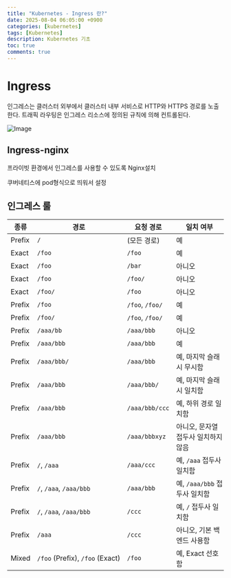 ```yaml
---
title: "Kubernetes - Ingress 란?"
date: 2025-08-04 06:05:00 +0900
categories: [kubernetes]
tags: [Kubernetes]
description: Kubernetes 기초
toc: true
comments: true
---
```


# Ingress 

인그레스는 클러스터 외부에서 클러스터 내부 서비스로 HTTP와 HTTPS 경로를 노출한다. 트래픽 라우팅은 인그레스 리소스에 정의된 규칙에 의해 컨트롤된다.

![Image](https://prod-files-secure.s3.us-west-2.amazonaws.com/e6db513d-ec54-40ff-aa74-2487b0bcfe15/8e23b497-f666-4afc-95a3-bec229baaa4c/Untitled.png?X-Amz-Algorithm=AWS4-HMAC-SHA256&X-Amz-Content-Sha256=UNSIGNED-PAYLOAD&X-Amz-Credential=ASIAZI2LB4663RQSGNEZ%2F20250805%2Fus-west-2%2Fs3%2Faws4_request&X-Amz-Date=20250805T002653Z&X-Amz-Expires=3600&X-Amz-Security-Token=IQoJb3JpZ2luX2VjEBcaCXVzLXdlc3QtMiJHMEUCIHqmoyxfAqUeK1%2FrPy3tNrfXB3tce72J3WSvG5P2d7OwAiEAzkKX%2Fgwm6vhLd8zvltSJLJwrzpyPfu93Wgrw2TKI1y4q%2FwMIUBAAGgw2Mzc0MjMxODM4MDUiDD%2FQn5LhSMFoeuDPPSrcA0vE9t4O41B1Xn5S0TmsFcCpri6814fz6xOhQPXxlnANEEr5zhnFSBrrsIbEYq974npcmg%2BWU3Cu6NU%2BKlehO3SS22LvVMouHQ%2FpWxFhohngwOztUxufcKw8S2LOHGwRJqfJWsCNSW7usTVuPUij89ew1WEYWiQXV%2BoP0oPzhGdUh8cUaIRzVvf9iSSSQDKWqTVYIoVA02iIqz4cfUi3NKS1qrfgiST7nUAKk0uzhhgD4j5hKreCztuTfTS%2FVaanjwA6WziccdL%2B880YRBl00z6jNlub3HImiU4%2B6R7KSc3%2B3xMl6XqyHjccZjX%2BYH999ug8599RgnMScjgQIZGL1J5oLVON03FxznCp%2FaosW%2FYqP5cR4zYbiLpzdGuSbIfVKsd5VIWN4RAKLvRsjLI1v1%2FF1NatNuwIlmRMNI8mRBBLDK898VNutlU7zA8umguSRfh6cGAYZbD8r6OIv3eIyW8tLH%2BQkWeKhHY35Tm1itjBcWE9YCYBYoVKKWrmy7HJ60ImFixr4cRhHgHSP7Kis0Q1ifmXFOXfCmn8Fre397SzkG71H%2F0sDZa293ToDPSAIbU9%2FXfyQTbsn8jHt8bcOgxWIISk3OUivYYnVCezQ%2FCyNV%2BcsMceNOChNRDyMJ70xMQGOqUB1O7aQMTeXLZMcOYuApmNrI5Oma32m7MtM3LTySkbgQOTllmCogeYnRzpyX%2B14vGrkcgRyFubQ6EIR%2F%2F7%2BuCL3gdPedJiaZxImSVyNhKEx%2Fb0VKxQq28y5bs%2FQ7UnyuXWS8LyFcq6yAnb%2BWZs4bDdNfPNHhWCQRbw9%2Bkd2%2Bi7kcU46%2F3c%2Bi9GXELPZREsSAuGyeUwh%2F6gcDtxdqALrFVhozpYSEMJ&X-Amz-Signature=e3df579c42949e5cda6a5867b58a655d0c4f4831a6c6fd5ccc9b92c653774823&X-Amz-SignedHeaders=host&x-amz-checksum-mode=ENABLED&x-id=GetObject)

## Ingress-nginx 

프라이빗 환경에서 인그레스를 사용할 수 있도록 Nginx설치

쿠버네티스에 pod형식으로 띄워서 설정

## 인그레스 룰

| 종류 | 경로 | 요청 경로 | 일치 여부 |
| --- | --- | --- | --- |
| Prefix | `/` | (모든 경로) | 예 |
| Exact | `/foo` | `/foo` | 예 |
| Exact | `/foo` | `/bar` | 아니오 |
| Exact | `/foo` | `/foo/` | 아니오 |
| Exact | `/foo/` | `/foo` | 아니오 |
| Prefix | `/foo` | `/foo`, `/foo/` | 예 |
| Prefix | `/foo/` | `/foo`, `/foo/` | 예 |
| Prefix | `/aaa/bb` | `/aaa/bbb` | 아니오 |
| Prefix | `/aaa/bbb` | `/aaa/bbb` | 예 |
| Prefix | `/aaa/bbb/` | `/aaa/bbb` | 예, 마지막 슬래시 무시함 |
| Prefix | `/aaa/bbb` | `/aaa/bbb/` | 예, 마지막 슬래시 일치함 |
| Prefix | `/aaa/bbb` | `/aaa/bbb/ccc` | 예, 하위 경로 일치함 |
| Prefix | `/aaa/bbb` | `/aaa/bbbxyz` | 아니오, 문자열 접두사 일치하지 않음 |
| Prefix | `/`, `/aaa` | `/aaa/ccc` | 예, `/aaa` 접두사 일치함 |
| Prefix | `/`, `/aaa`, `/aaa/bbb` | `/aaa/bbb` | 예, `/aaa/bbb` 접두사 일치함 |
| Prefix | `/`, `/aaa`, `/aaa/bbb` | `/ccc` | 예, `/` 접두사 일치함 |
| Prefix | `/aaa` | `/ccc` | 아니오, 기본 백엔드 사용함 |
| Mixed | `/foo` (Prefix), `/foo` (Exact) | `/foo` | 예, Exact 선호함 |


